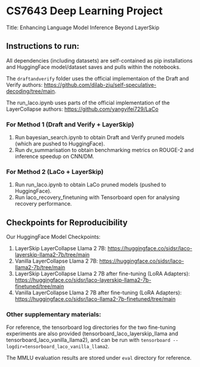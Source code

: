 # CS7643 Deep Learning Project

Title: Enhancing Language Model Inference Beyond LayerSkip

## Instructions to run:

All dependencies (including datasets) are self-contained as pip installations and HuggingFace model/dataset saves and pulls within the notebooks.

The `draftandverify` folder uses the official implementaion of the Draft and Verify authors: https://github.com/dilab-zju/self-speculative-decoding/tree/main.

The run_laco.ipynb uses parts of the official implementation of the LayerCollapse authors: https://github.com/yangyifei729/LaCo

### For Method 1 (Draft and Verify + LayerSkip)

1. Run bayesian_search.ipynb to obtain Draft and Verify pruned models (which are pushed to HuggingFace).
2. Run dv_summarisation to obtain benchmarking metrics on ROUGE-2 and inference speedup on CNN/DM.

### For Method 2 (LaCo + LayerSkip)

1. Run run_laco.ipynb to obtain LaCo pruned models (pushed to HuggingFace).
2. Run laco_recovery_finetuning with Tensorboard open for analysing recovery performance.

## Checkpoints for Reproducibility

Our HuggingFace Model Checkpoints:
1. LayerSkip LayerCollapse Llama 2 7B: https://huggingface.co/sidsr/laco-layerskip-llama2-7b/tree/main
2. Vanilla LayerCollapse Llama 2 7B: https://huggingface.co/sidsr/laco-llama2-7b/tree/main
3. LayerSkip LayerCollapse Llama 2 7B after fine-tuning (LoRA Adapters): https://huggingface.co/sidsr/laco-layerskip-llama2-7b-finetuned/tree/main
4. Vanilla LayerCollapse Llama 2 7B after fine-tuning (LoRA Adapters): https://huggingface.co/sidsr/laco-llama2-7b-finetuned/tree/main

### Other supplementary materials:

For reference, the tensorboard log directories for the two fine-tuning experiments are also provided (tensorboard_laco_layerskip_llama and tensorboard_laco_vanilla_llama2), and can be run with `tensorboard --logdir=tensorboard_laco_vanilla_llama2`.

The MMLU evaluation results are stored under `eval` directory for reference.